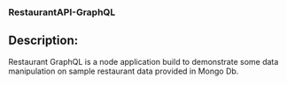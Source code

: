 ### RestaurantAPI-GraphQL

## Description: 

Restaurant GraphQL is a node application build to demonstrate some data manipulation on sample restaurant data provided in Mongo Db.
